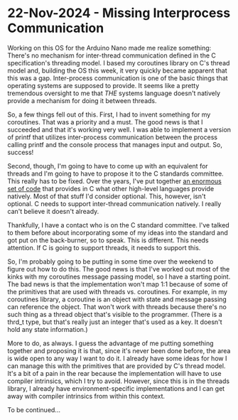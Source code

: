 # 22-Nov-2024 - Missing Interprocess Communication

Working on this OS for the Arduino Nano made me realize something:  There's no mechanism for inter-thread communication defined in the C specification's threading model.  I based my coroutines library on C's thread model and, building the OS this week, it very quickly became apparent that this was a gap.  Inter-process communication is one of the basic things that operating systems are supposed to provide.  It seems like a pretty tremendous oversight to me that *THE* systems language doesn't natively provide a mechanism for doing it between threads.

So, a few things fell out of this.  First, I had to invent something for my coroutines.  That was a priority and a must.  The good news is that I succeeded and that it's working very well.  I was able to implement a version of printf that utilizes inter-process communication between the process calling printf and the console process that manages input and output.  So, success!

Second, though, I'm going to have to come up with an equivalent for threads and I'm going to have to propose it to the C standards committee.  This really has to be fixed.  Over the years, I've put together [an enormous set of code](https://github.com/james-card/cnext) that provides in C what other high-level languages provide natively.  Most of that stuff I'd consider optional.  This, however, isn't optional.  C needs to support inter-thread communication natively.  I really can't believe it doesn't already.

Thankfully, I have a contact who is on the C standard committee.  I've talked to them before about incorporating some of my ideas into the standard and got put on the back-burner, so to speak.  This is different.  This needs attention.  If C is going to support threads, it needs to support this.

So, I'm probably going to be putting in some time over the weekend to figure out how to do this.  The good news is that I've worked out most of the kinks with my coroutines message passing model, so I have a starting point.  The bad news is that the implementation won't map 1:1 because of some of the primitives that are used with threads vs. coroutines.  For example, in my coroutines library, a coroutine is an object with state and message passing can reference the object.  That won't work with threads because there's no such thing as a thread object that's visible to the programmer.  (There is a thrd\_t type, but that's really just an integer that's used as a key.  It doesn't hold any state information.)

More to do, as always.  I guess the advantage of me putting something together and proposing it is that, since it's never been done before, the area is wide open to any way I want to do it.  I already have some ideas for how I can manage this with the primitives that are provided by C's thread model.  It's a bit of a pain in the rear because the implementation will have to use compiler intrinsics, which I try to avoid.  However, since this is in the threads library, I already have environment-specific implementations and I can get away with compiler intrinsics from within this context.

To be continued...

